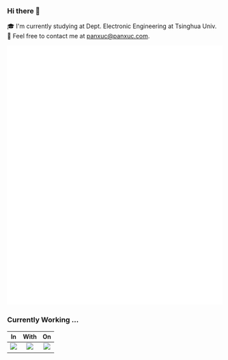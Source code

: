 ### Hi there 👋

🎓 I'm currently studying at Dept. Electronic Engineering at Tsinghua Univ.\
🌱 Feel free to contact me at panxuc@panxuc.com.

![Metrics](github-metrics.svg)

### Currently Working ...

|                                                      In                                                       |                                                                 With                                                                  |                                                      On                                                       |
| :-----------------------------------------------------------------------------------------------------------: | :-----------------------------------------------------------------------------------------------------------------------------------: | :-----------------------------------------------------------------------------------------------------------: |
| ![](https://go-skill-icons.vercel.app/api/icons?i=assembly,c,cpp,cs,java,js,matlab,python,react,ts&perline=4) | ![](https://go-skill-icons.vercel.app/api/icons?i=arduino,docker,dotnet,godot,huggingface,pytorch,sklearn,tensorflow,unity&perline=4) | ![](https://go-skill-icons.vercel.app/api/icons?i=arch,debian,linux,raspberrypi,ubuntu,windows,wsl&perline=3) |
